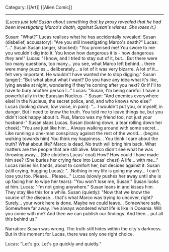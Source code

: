 Category: [[Art]] [[Alien Comic]]
___
*{Lucas just told Susan about something that by proxy revealed that he had been investigating Marco's death, against Susan's wishes. She loses it.}*

Susan: "What?"
Lucas realises what he has accidentally revealed. 
Susan (disbelief, accusatory): "Are you still investigating Marco's death?"
Lucas: "..."
Susan
Susan (anger, shocked): "You promised me! You swore to me you wouldn't dig into it. You know how dangerous it is - how dangerous *they* are!"
Lucas: "I know, and I tried to stay out of it, but... But there were too many questions, too many... you see, what Marco left behind... there were many puzzles... deliberately... a lot of it was very bizarre. A lot of it... felt very important. He wouldn't have wanted me to stop digging."
Susan (anger): "But what about what *I* want? Do you have any idea what it's like, lying awake at night, wondering if they're coming after you next? Or if I'll to have to bury another person I..."
Lucas: "Susan, I'm being careful. I have a powerful ally in the Eurasian Nucleus -" 
Susan: "And enemies everywhere else! In the Nucleus, the secret police, and, and who knows who else!"
Lucas (looking down, low voice, in pain): "... I wouldn't put you, or myself, in danger. But I need to know the truth. You told me to leave things be, but you didn't look happy about it. Plus, Marco was my friend too, not just your husband-"
Susan slaps Lucas. 
Susan (looking down, a tear rolling down her cheek): "You are just like him... Always walking around with some secret... Like running a one-man conspiracy against the rest of the world... (begins walking towards him) You think my happiness... You think I care about the truth? What about life? Marco is dead. No truth will bring him back. What matters are the people that are still alive. Marco didn't see what he was throwing away... (She clutches Lucas' coat) How? How could I have made him see? (She buries her crying face into Lucas' chest) A life... with me..."
Lucas raises his hands, about to comfort her, but decides against it.
Susan (still crying, hugging Lucas): "...Nothing in my life is going my way... I can't lose you too. Please... Please..."
Lucas (slowly pushes her away until she is up facing him to wipe her tears): "You won't lose me, Susan." 
Susan looks at him.
Lucas: "I'm not going anywhere." 
Susan leans in and kisses him. 
They stay like this for a while.
Susan (quietly): "Now that we know the source of the disease... that's what Marco was trying to uncover, right? Surely... your work here is done. Maybe we could leave... Somewhere safe. Somewhere far away. I've always wondered what life is like in Oceania. Will you come with me? And then we can publish our findings. And then... put all this behind us."

Narration: Susan was wrong. The truth still hides within the city's darkness. But in this moment for Lucas, there was only one right choice. 

Lucas: "Let's go. Let's go quickly and quietly."

